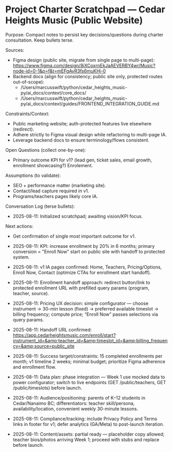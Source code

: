 # Project Charter Scratchpad — Cedar Heights Music (Public Website)

Purpose: Compact notes to persist key decisions/questions during charter consultation. Keep bullets terse.

Sources:
- Figma design (public site, migrate from single page to multi-page): https://www.figma.com/design/8iXCoxrnEkJaAEVERBY4wr/Music?node-id=0-1&p=f&t=mEFgAvR3fs6muKHj-0
- Backend docs (align for consistency; public site only, protected routes out-of-scope): 
  - /Users/marcusswift/python/cedar_heights_music-py/ai_docs/context/core_docs/
  - /Users/marcusswift/python/cedar_heights_music-py/ai_docs/context/guides/FRONTEND_INTEGRATION_GUIDE.md

Constraints/Context:
- Public marketing website; auth-protected features live elsewhere (redirect).
- Adhere strictly to Figma visual design while refactoring to multi-page IA.
- Leverage backend docs to ensure terminology/flows consistent.

Open Questions (collect one-by-one):
- Primary outcome KPI for v1? (lead gen, ticket sales, email growth, enrollment showcasing?) Enrolement.

Assumptions (to validate):
- SEO + performance matter (marketing site).
- Contact/lead capture required in v1.
- Programs/teachers pages likely core IA.

Conversation Log (terse bullets):
- 2025-08-11: Initialized scratchpad; awaiting vision/KPI focus.

Next actions:
- Get confirmation of single most important outcome for v1.


- 2025-08-11: KPI: increase enrollment by 20% in 6 months; primary conversion = "Enroll Now" start on public site with handoff to protected system.

- 2025-08-11: v1 IA pages confirmed: Home, Teachers, Pricing/Options, Enroll Now, Contact (optimize CTAs for enrollment start handoff).

- 2025-08-11: Enrollment handoff approach: redirect button/link to protected enrollment URL with prefilled query params (program, teacher, source).

- 2025-08-11: Pricing UX decision: simple configurator — choose instrument → 30-min lesson (fixed) → preferred available timeslot → billing frequency; compute price; “Enroll Now” passes selections via query params.

- 2025-08-11: Handoff URL confirmed: https://app.cedarheightsmusic.com/enroll/start?instrument_id=&amp;teacher_id=&amp;timeslot_id=&amp;billing_frequency=&amp;source=public_site

- 2025-08-11: Success target/constraints: 15 completed enrollments per month; v1 timeline 2 weeks; minimal budget; prioritize Figma adherence and enrollment flow.

- 2025-08-11: Data plan: phase integration — Week 1 use mocked data to power configurator; switch to live endpoints (GET /public/teachers, GET /public/timeslots) before launch.

- 2025-08-11: Audience/positioning: parents of K–12 students in Cedar/Nanaimo BC; differentiators: teacher skill/persona, availability/location, convenient weekly 30-minute lessons.

- 2025-08-11: Compliance/tracking: include Privacy Policy and Terms links in footer for v1; defer analytics (GA/Meta) to post-launch iteration.

- 2025-08-11: Content/assets: partial ready — placeholder copy allowed; teacher bios/photos arriving Week 1; proceed with stubs and replace before launch.
